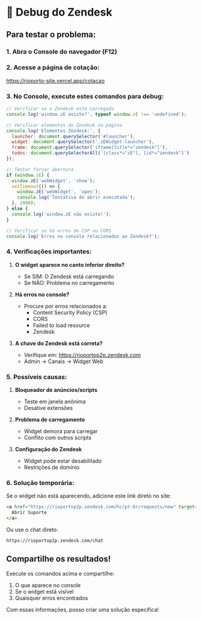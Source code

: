 # 🔧 Debug do Zendesk

## Para testar o problema:

### 1. Abra o Console do navegador (F12)

### 2. Acesse a página de cotação:
https://rioporto-site.vercel.app/cotacao

### 3. No Console, execute estes comandos para debug:

```javascript
// Verificar se o Zendesk está carregado
console.log('window.zE existe?', typeof window.zE !== 'undefined');

// Verificar elementos do Zendesk na página
console.log('Elementos Zendesk:', {
  launcher: document.querySelector('#launcher'),
  widget: document.querySelector('.zEWidget-launcher'),
  frame: document.querySelector('iframe[title*="zendesk"]'),
  todos: document.querySelectorAll('[class*="zE"], [id*="zendesk"]')
});

// Tentar forçar abertura
if (window.zE) {
  window.zE('webWidget', 'show');
  setTimeout(() => {
    window.zE('webWidget', 'open');
    console.log('Tentativa de abrir executada');
  }, 1000);
} else {
  console.log('window.zE não existe!');
}

// Verificar se há erros de CSP ou CORS
console.log('Erros no console relacionados ao Zendesk?');
```

### 4. Verificações importantes:

1. **O widget aparece no canto inferior direito?**
   - Se SIM: O Zendesk está carregando
   - Se NÃO: Problema no carregamento

2. **Há erros no console?**
   - Procure por erros relacionados a:
     - Content Security Policy (CSP)
     - CORS
     - Failed to load resource
     - Zendesk

3. **A chave do Zendesk está correta?**
   - Verifique em: https://rioportop2p.zendesk.com
   - Admin → Canais → Widget Web

### 5. Possíveis causas:

1. **Bloqueador de anúncios/scripts**
   - Teste em janela anônima
   - Desative extensões

2. **Problema de carregamento**
   - Widget demora para carregar
   - Conflito com outros scripts

3. **Configuração do Zendesk**
   - Widget pode estar desabilitado
   - Restrições de domínio

### 6. Solução temporária:

Se o widget não está aparecendo, adicione este link direto no site:

```html
<a href="https://rioportop2p.zendesk.com/hc/pt-br/requests/new" target="_blank">
  Abrir Suporte
</a>
```

Ou use o chat direto:
```
https://rioportop2p.zendesk.com/chat
```

## Compartilhe os resultados!

Execute os comandos acima e compartilhe:
1. O que aparece no console
2. Se o widget está visível
3. Quaisquer erros encontrados

Com essas informações, posso criar uma solução específica!